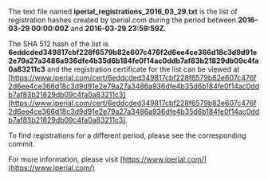 The text file named **iperial_registrations_2016_03_29.txt** is the list of registration hashes created by iperial.com during the period between **2016-03-29 00:00:00Z** and **2016-03-29 23:59:59Z**.

The SHA 512 hash of the list is **6eddcded349817cbf228f6579b82e607c476f2d6ee4ce366d18c3d9d91e2e79a27a3486a936dfe4b35d6b184fe0f14ac0ddb7af83b21829db09c4fa0a83211c3** and the registration certificate for the list can be viewed at [https://www.iperial.com/cert/6eddcded349817cbf228f6579b82e607c476f2d6ee4ce366d18c3d9d91e2e79a27a3486a936dfe4b35d6b184fe0f14ac0ddb7af83b21829db09c4fa0a83211c3](https://www.iperial.com/cert/6eddcded349817cbf228f6579b82e607c476f2d6ee4ce366d18c3d9d91e2e79a27a3486a936dfe4b35d6b184fe0f14ac0ddb7af83b21829db09c4fa0a83211c3).

To find registrations for a different period, please see the corresponding commit.

For more information, please visit [https://www.iperial.com/](https://www.iperial.com/)
